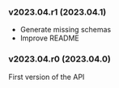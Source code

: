 ### v2023.04.r1 (2023.04.1)
- Generate missing schemas
- Improve README

### v2023.04.r0 (2023.04.0)
First version of the API